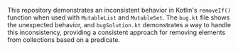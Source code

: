 This repository demonstrates an inconsistent behavior in Kotlin's `removeIf()` function when used with `MutableList` and `MutableSet`.  The `bug.kt` file shows the unexpected behavior, and `bugSolution.kt` demonstrates a way to handle this inconsistency, providing a consistent approach for removing elements from collections based on a predicate.